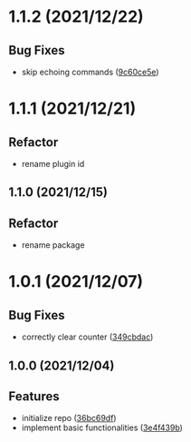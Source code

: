 <a name="1.1.2"></a>
# 1.1.2 (2021/12/22)


## Bug Fixes

* skip echoing commands ([9c60ce5e](https://github.com/Samarium150/mirai-console-simple-echo/commits/9c60ce5e))
<a name="1.1.1"></a>
# 1.1.1 (2021/12/21)


## Refactor

* rename plugin id
<a name="1.1.0"></a>
## 1.1.0 (2021/12/15)


## Refactor

* rename package
<a name="1.0.1"></a>
# 1.0.1 (2021/12/07)


## Bug Fixes

* correctly clear counter ([349cbdac](https://github.com/Samarium150/mirai-console-simple-echo/commits/349cbdac))
<a name="1.0.0"></a>
## 1.0.0 (2021/12/04)


## Features

* initialize repo ([36bc69df](https://github.com/Samarium150/mirai-console-simple-echo/commits/36bc69df))
* implement basic functionalities ([3e4f439b](https://github.com/Samarium150/mirai-console-simple-echo/commits/3e4f439b))
